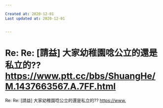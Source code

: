 ```yaml
---

Created at: 2020-12-01
Last updated at: 2020-12-01


---
```


# Re: Re: [請益] 大家幼稚園唸公立的還是私立的??https://www.ptt.cc/bbs/ShuangHe/M.1437663567.A.7FF.html


Re: Re: \[請益\] 大家幼稚園唸公立的還是私立的??
<https://>[www.](http://www.ptt.cc/bbs/ShuangHe/M.1437663567.A.7FF.html)

